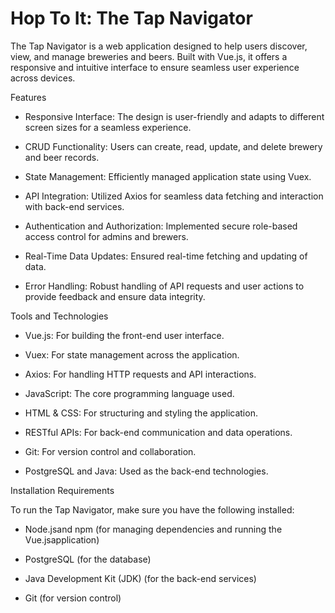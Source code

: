 # Hop To It: The Tap Navigator
The Tap Navigator is a web application designed to help users discover, view, and manage breweries and beers. Built with Vue.js, it offers a responsive and intuitive interface to ensure seamless user experience across devices.

Features
- Responsive Interface: The design is user-friendly and adapts to different screen sizes for a seamless experience.

- CRUD Functionality: Users can create, read, update, and delete brewery and beer records.

- State Management: Efficiently managed application state using Vuex.

- API Integration: Utilized Axios for seamless data fetching and interaction with back-end services.

- Authentication and Authorization: Implemented secure role-based access control for admins and brewers.

- Real-Time Data Updates: Ensured real-time fetching and updating of data.

- Error Handling: Robust handling of API requests and user actions to provide feedback and ensure data integrity.

Tools and Technologies
- Vue.js: For building the front-end user interface.

- Vuex: For state management across the application.

- Axios: For handling HTTP requests and API interactions.

- JavaScript: The core programming language used.

- HTML & CSS: For structuring and styling the application.

- RESTful APIs: For back-end communication and data operations.

- Git: For version control and collaboration.

- PostgreSQL and Java: Used as the back-end technologies.

Installation Requirements

To run the Tap Navigator, make sure you have the following installed:
- Node.jsand npm (for managing dependencies and running the Vue.jsapplication)

- PostgreSQL (for the database)

- Java Development Kit (JDK) (for the back-end services)

- Git (for version control)


